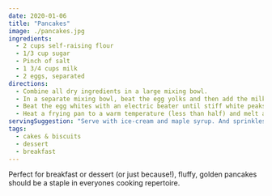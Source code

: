 ```yaml
---
date: 2020-01-06
title: "Pancakes"
image: ./pancakes.jpg
ingredients:
  - 2 cups self-raising flour
  - 1/3 cup sugar
  - Pinch of salt
  - 1 3/4 cups milk
  - 2 eggs, separated
directions:
  - Combine all dry ingredients in a large mixing bowl.
  - In a separate mixing bowl, beat the egg yolks and then add the milk. Once combined, add the mixture into the dry ingredients and mix well with a whisk.
  - Beat the egg whites with an electric beater until stiff white peaks form, then fold the whites into the batter.
  - Heat a frying pan to a warm temperature (less than half) and melt a small amount of butter to grease the pan. Pour small amounts of the batter into the pan and fry until bubbles rise to the tops, then flip over and cook until golden brown.
servingSuggestion: "Serve with ice-cream and maple syrup. And sprinkles. And chocolate topping. And fresh cut strawberries. And sliced banana. You get the idea."
tags:
  - cakes & biscuits
  - dessert
  - breakfast
---
```


Perfect for breakfast or dessert (or just because!), fluffy, golden pancakes should be a staple in everyones cooking repertoire.
